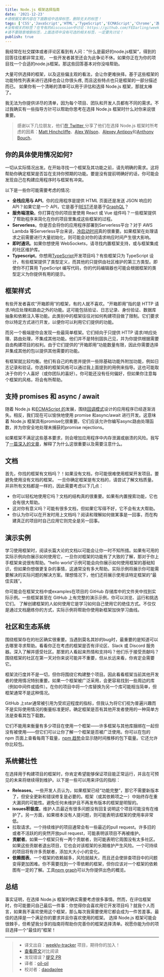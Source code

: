 ```yaml
---
title: Node.js 框架选择指南
date: '2021-12-23'
#请根据文章内容在下面数组中选择标签，删除无关的标签！
tags: ['CSS','JavaScript','HTML','TypeScript','ECMAScript','Chrome','游览器','网络','React','Vue','webpack','babel','vite','node']
#没有相关的标签？在专有的discussion中讨论：https://github.com/FEDarling/weekly-tracker/discussions/51#discussion-3827174
#请不要随意增删标签，上面选项中没有可选的相关标签，一定要先讨论！
publish: true
---
```


我经常在社交媒体或者评论区看到有人问：”什么是最好的node.js框架“，得到的回答往往都非常主观， 一些开发者甚至还会为此争论不休。如果你正在为你的项目找一个合适的node.js框架。那这些回答基本对你没啥帮助。


大量可供选择的框架，以及这些偏主观的看法，会让你更难抉择。基于这些框架的功能特性列表来进行选择也会让你很头疼, 而且这些特点也只是框架的一部分描述而已。 如果你有一个清晰的清单可以用于评估和选择 Node.js 框架，那就太棒了。


我无法为你提供详尽的清单，因为每个项目、团队和开发人员都有不同的需求。不过我确实有一些指导方针可以帮助你思考在选择 Node.js 框架时什么对你来说很重要。


> 感谢以下几位朋友，他们[在 Twitter ](https://twitter.com/simonplend/status/1438479239041404932)分享了他们在选择 Node.js 框架时所考虑的因素：[Matt Hinchcliffe](https://twitter.com/i_like_robots)、[Alex Wilson](https://twitter.com/AlexWilsonV1)、[Alexey Antipov](https://twitter.com/_aantipov)和[Anthony Bouch](https://twitter.com/58bits)。

## 你的具体使用情况如何?


一切从实际情况出发。在开始寻找一个框架及其功能之前，请先明确的需求。这将帮助你确定框架是否旨在支持你预期的功能。要是没有提前明确好的话，你可能会发现自己在构建应用程序时与框架有冲突。


以下是一些你可能需要考虑的情况:

- **全栈应用与 API**。你的应用程序是提供 HTML 页面还是发送 JSON 响应的 API？如果它是一个 API，它是基于[REST](https://en.wikipedia.org/wiki/Representational_state_transfer)还是基于[GraphQL](https://graphql.org/)？
- **服务端渲染**。你打算在你的项目里使用 React 或 Vue 组件吗？一些框架提供了帮助程序来简化在你的项目里集成这些框架的过程。
- **Serverless**。你是否会将你的应用程序部署到Serverless平台？对于 AWS Lambda 等Serverless平台来说，[冷启动时间](https://www.techtalksbyanvita.com/post/serverless-cold-starts-can-we-mitigate-these)真的很重要。如果框架在处理请求之前需要进行大量初始化，则可能会对你的请求响应时间产生很大影响。
- **即时通讯**。如果你想使用 WebSockets，请寻找内置框架支持，或与框架集成的社区维护库。
- **Typescript**。你想用[TypeScript](https://www.typescriptlang.org/)开发项目吗？有些框架只为 TypeScript 设计，有些框架提供了类型定义，而其他的只提供由社区维护的第三方类型。即使你不打算用 TypeScript 编写代码，你的代码编辑器也可能会根据框架的类型定义为你提供有用的提示。
## 框架样式
有些开发者喜欢“开箱即用”的框架，有的人就不喜欢。“开箱即用”指的是 HTTP 请求/响应处理和路由之外的功能。这可能包括验证、日志记录、身份验证、数据库抽象和依赖注入等功能。此类别中的框架往往对如何构建项目做了限制。它们要求你以特定方式进行开发，以便你可以利用它们提供的功能。


而另一个极端是你会发现一些最简单框架。它们倾向于只提供 HTTP 请求/响应处理、路由处理，不集成其他功能。他们并不是特别固执己见，并为你提供根据需要自由构建项目的权利。由于它们提供的“开箱即用”功能数量有限，因此你需要选择并集成其他的包以提供其他需要的功能。


有框架就比较均衡。他们有自己的构思并提供一些除基础功能外附加功能，例如日志记录和验证。你选择的框架风格可以通过我上面提到的用例来指导。这也可能取决于你的个人喜好（或你团队的喜好）。你可能还没有任何偏好，但如果你注意每个框架的风格，将会有所帮助。
## 支持 promises 和 async / await
随着 Node.js 和[ECMAScript 的](https://en.wikipedia.org/wiki/ECMAScript)发展，围绕[回调模式](https://nodejs.dev/learn/javascript-asynchronous-programming-and-callbacks)设计的应用程序已经逐渐消失。相反，我们现在可以愉快地使用 promise 和async/await 进行开发。这意味着 Node.js 框架具有promise化很重要。它们应该允许你编写async路由处理函数，并为你安全地处理未捕获的promise rejections。


如果框架不满足这些基本要求，则会增加应用程序中内存泄漏或崩溃的风险。我写了[一篇深入的文章](https://simonplend.com/are-you-using-promises-and-async-await-safely-in-node-js/)，解释了为什么这很重要以及需要注意什么。


## 文档
首先，你找的框架有文档吗？！如果没有文档，你可能很难使用框架开发项目。要避免使用没有文档的框架。
一旦你确定框架是有文档的，请尝试了解文档质量。并非所有文档都是一样的，因此需要考虑以下几点：

- 你可以轻松地使用它吗？文档的结构真的很重要。如果有内置搜索功能，它也会有很大帮助。
- 这对你有意义吗？可能有很多文档，但如果它写得不好，它不会有太大帮助。
- 你认为你可以在开发时用上文档吗？阅读和理解如何做某事是一回事，而在构建真正的项目时自己应用它则完全是另一回事。
## 演示实例
学习使用框架时，阅读长篇大论的文档以可能会让你一时不知所措。如果有可用的实际示例向你展示如何使用它，一旦你对框架的功能有了大致的了解，那对于你上手框架来说很有帮助。“hello world”示例可能会向你展示如何使用框架的基础知识，但如果你想做更复杂的事情，这通常没有多大帮助。实际示例将展示你可能需要解决的实际问题的解决方案。理想情况下，他们还将展示使用该特定框架的“最佳实践”。


你可能会在框架文档中或examples在项目的 GitHub 存储库中的文件夹中找到实际示例。一些框架甚至在 GitHub 上有完整的演示示例，你可以浏览、运行和挑选它们。
了解创建框架的人如何使用它是学习如何自己使用它的绝佳方式。不仅仅是通过文档磨练你的方式，实际示例将帮助你使用新框架加快学习曲线。


## 社区和生态系统
围绕框架存在的社区确实很重要。当遇到莫名其妙的bug时，最重要的是知道可以去哪里寻求帮助。看看你正在考虑的框架是否有评论区、Slack 或 Discord 服务器。深入了解并感受社区。那里的人看起来热情和支持吗？他们乐于接受贡献吗？围绕框架的社区在第一天对你来说可能并不重要，但从长远来看，你肯定会需要它。


框架流行度并不是一切，但你将围绕它构建整个项目。因此看看框架当前其他开发者的使用情况特别重要。如果一个框架被广泛采用，会更容易找到一些周边的库（例如中间件或插件）。在你的项目中将一个库替换为另一个库可能相当简单，但框架通常不是这种情况。


GitHub 上star通常被引用为受欢迎程度的指标，但我认为将它们视为普遍兴趣而不是实际使用情况的衡量标准更好。确定框架是否有其他开发者使用的一种简单方法是查看其包下载数。


它们不能用来衡量有多少项目在使用一个框架——许多框架与其他库捆绑在一起但没有被使用——但它们可以让你了解一个框架是否被广泛使用。你可以在包的 npm 页面上查看每周下载量，[npm 趋势](https://www.npmtrends.com/)会显示随时间推移的包下载量。它还允许你比较包。
## 系统健壮性
在选择用于构建项目的框架时，你肯定希望能够保证项目能正常运行，并且在可预见的未来将继续得到维护。以下是一些可以用来评估的指标：

- **Releases**。一些开发人员认为，如果框架已经“功能完整”，那它不需要新版本了，但安全更新和错误修复是必要的。框架（或其依赖项之一）中始终存在重大漏洞的可能性。避免任何未维护且不再发布版本的框架是明智的。
- **issues积极度**。维护人员最近有很多问题没有回复说明这个项目可能没有在维护了。另一方面，如果根本没有人提问题，则可能表明该框架的使用率非常低。
- 拉取请求。一个持续维护的项目通常会有一些最近的pull request。许多旧的或者不活跃的的突然开放pull request，可能表明该项目不再被维护。
- **贡献者**。如果一个框架只有一两个贡献者，则可能表明它周围没有太多社区。如果这些贡献者退出项目，它也会对该框架的长期维护产生风险。一个可持续的项目将有许多贡献者，添加大大小小的变化。
- **依赖图表**。一个框架的依赖越多，风险就越大，而且还会使排查项目中的问题变得更加困难。你不需要找到一个零依赖的框架，但你应该对一个框架的依赖图有一定的了解。工具[npm graph](https://npmgraph.js.org/)可以为你提供出色的概览。
## 总结
事实证明，在选择 Node.js 框架时确实需要考虑很多事情。然而，在评估框架时，你可能要问自己最后一件事：你觉得你会喜欢用它开发项目吗？就我个人而言，如果我不喜欢使用这个框架，那么每次我需要使用它都会成为一件苦差事。最佳的选择是一个满足你的要求并且你喜欢使用的框架。
选择 Node.js 框架可能会很棘手，但希望我分享的指南将帮助你完善你的框架选择清单。祝愿你能为你的项目选择一个“最佳的”框架！

---

> * 译文出自：[weekly-tracker](https://github.com/FEDarling/weekly-tracker) 项目，期待你的加入！
> * [查看原文](https://simonplend.com/guidelines-for-choosing-a-node-js-framework/#conclusion)对比阅读
> * 发现错误？[提交 PR](https://github.com/FEDarling/weekly-tracker/blob/main/weeklys/node_weekly/419/Nodejs_Framework_Selection_Guide.md)
> * 译者：[oil-oil](https://github.com/oil-oil)
> * 校对者：[daodaolee](https://github.com/daodaolee)